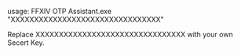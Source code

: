 usage:
FFXIV OTP Assistant.exe "XXXXXXXXXXXXXXXXXXXXXXXXXXXXXXXX"

Replace XXXXXXXXXXXXXXXXXXXXXXXXXXXXXXXX with your own Secert Key.